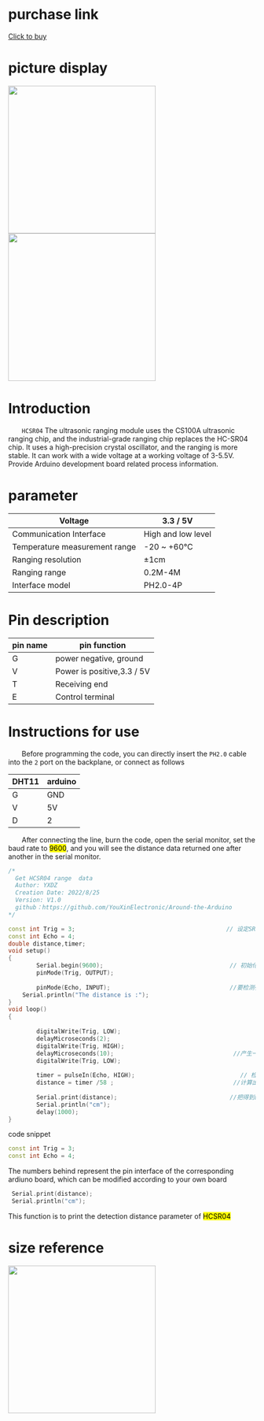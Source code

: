 # purchase link

[Click to buy]()

# picture display

<img title="" src="https://raw.githubusercontent.com/YouXinElectronic/Around-the-Arduino/main/HCSR04/image/top.jpg" alt="" width="300"><img title="" src="https://raw.githubusercontent.com/YouXinElectronic/Around-the-Arduino/main/HCSR04/image/bottom.jpg" alt="" width="300">

# Introduction

&nbsp;&nbsp;&nbsp;&nbsp;&nbsp;&nbsp;&nbsp;`HCSR04` The ultrasonic ranging module uses the CS100A ultrasonic ranging chip, and the industrial-grade ranging chip replaces the HC-SR04 chip. It uses a high-precision crystal oscillator, and the ranging is more stable. It can work with a wide voltage at a working voltage of 3-5.5V. Provide Arduino development board related process information.

# parameter

| Voltage                       | 3.3 / 5V           |
| ----------------------------- | ------------------ |
| Communication Interface       | High and low level |
| Temperature measurement range | -20 ~ +60℃         |
| Ranging resolution            | ±1cm               |
| Ranging range                 | 0.2M-4M            |
| Interface model               | PH2.0-4P           |

# Pin description

| pin name | pin function               |
| -------- | -------------------------- |
| G        | power negative, ground     |
| V        | Power is positive,3.3 / 5V |
| T        | Receiving end              |
| E        | Control terminal           |

# Instructions for use

&nbsp;&nbsp;&nbsp;&nbsp;&nbsp;&nbsp;&nbsp;Before programming the code, you can directly insert the `PH2.0` cable into the `2` port on the backplane, or connect as follows

| DHT11 | arduino |
| ----- | ------- |
| G     | GND     |
| V     | 5V      |
| D     | 2       |

&nbsp;&nbsp;&nbsp;&nbsp;&nbsp;&nbsp;&nbsp;After connecting the line, burn the code, open the serial monitor, set the baud rate to <mark>9600</mark>, and you will see the distance data returned one after another in the serial monitor.

```cpp
/*
  Get HCSR04 range  data
  Author: YXDZ
  Creation Date: 2022/8/25
  Version: V1.0
  github：https://github.com/YouXinElectronic/Around-the-Arduino
*/

const int Trig = 3;                                           // 设定SR04连接的Arduino引脚
const int Echo = 4; 
double distance,timer;
void setup() 
{   
        Serial.begin(9600);                                    // 初始化串口通信及连接SR04的引脚
        pinMode(Trig, OUTPUT); 
  
        pinMode(Echo, INPUT);                                  //要检测引脚上输入的脉冲宽度，需要先设置为输入状态
    Serial.println("The distance is :");
} 
void loop() 
{ 
    
        digitalWrite(Trig, LOW);                                 
        delayMicroseconds(2);                                   
        digitalWrite(Trig, HIGH);                               
        delayMicroseconds(10);                                  //产生一个10us的高脉冲去触发SR04
        digitalWrite(Trig, LOW);                                
        
        timer = pulseIn(Echo, HIGH);                              // 检测脉冲宽度，注意返回值是微秒us
        distance = timer /58 ;                                  //计算出距离,输出的距离的单位是厘米cm
 
        Serial.print(distance);                                //把得到的距离值通过串口通信返回给电脑，通过串口监视器显示出来
        Serial.println("cm"); 
        delay(1000); 
}
```

code snippet

```cpp
const int Trig = 3;
const int Echo = 4; 
```

The numbers behind represent the pin interface of the corresponding ardiuno board, which can be modified according to your own board

```cpp
 Serial.print(distance); 
 Serial.println("cm"); 
```

This function is to print the detection distance parameter of <mark>HCSR04</mark>

# size reference

<img title="" src="https://raw.githubusercontent.com/YouXinElectronic/Around-the-Arduino/main/HCSR04/image/Dimensions.jpg" alt="" width="300">
